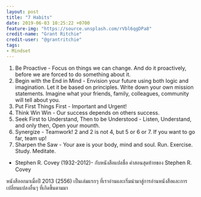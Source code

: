 ```yaml
---
layout: post
title: "7 Habits"
date: 2019-06-03 10:25:22 +0700
feature-img: "https://source.unsplash.com/rVbl6qgDPa8"
credit-name: "Grant Ritchie"
credit-user: "@grantritchie"
tags:
- Mindset
---
```

1. Be Proactive - Focus on things we can change. And do it proactively, before we are forced to do something about it.
2. Begin with the End in Mind - Envision your future using both logic and imagination. Let it be based on principles. Write down your own mission statements. Imagine what your friends, family, colleagues, community will tell about you.
3. Put First Things First - Important and Urgent!
4. Think Win Win - Our success depends on others success.
5. Seek First to Understand, Then to be Understood - Listen, Understand, and only then, Open your mounth.
6. Synergize - Teamwork! 2 and 2 is not 4, but 5 or 6 or 7. If you want to go far, team up!
7. Sharpen the Saw - Your axe is your body, mind and soul. Run. Exercise. Study. Meditate.

<i class="fa fa-child" style="color:plum"></i>

- Stephen R. Covey (1932-2012)- กับหนังสือแปลชื่อ คำสอนสุดท้ายของ Stephen R. Covey

หนังสืออกมาเมื่อปี 2013 (2556) เป็นเล่มแรกๆ ที่เราอ่านและเริ่มนำมาสู่การอ่านหนังสือและการเปลี่ยนแปลงอื่นๆ ที่เกิดขึ้นตามมา
